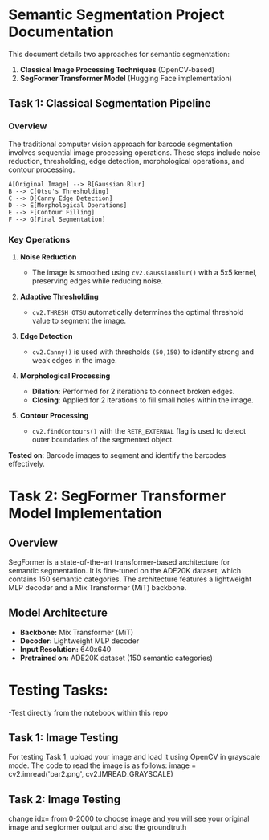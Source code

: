 # Semantic Segmentation Project Documentation

This document details two approaches for semantic segmentation:

1. **Classical Image Processing Techniques** (OpenCV-based)
2. **SegFormer Transformer Model** (Hugging Face implementation)

## Task 1: Classical Segmentation Pipeline

### Overview

The traditional computer vision approach for barcode segmentation involves sequential image processing operations. These steps include noise reduction, thresholding, edge detection, morphological operations, and contour processing.


    A[Original Image] --> B[Gaussian Blur]
    B --> C[Otsu's Thresholding]
    C --> D[Canny Edge Detection]
    D --> E[Morphological Operations]
    E --> F[Contour Filling]
    F --> G[Final Segmentation] 

### Key Operations

1. **Noise Reduction**
   - The image is smoothed using `cv2.GaussianBlur()` with a 5x5 kernel, preserving edges while reducing noise.

2. **Adaptive Thresholding**
   - `cv2.THRESH_OTSU` automatically determines the optimal threshold value to segment the image.

3. **Edge Detection**
   - `cv2.Canny()` is used with thresholds `(50,150)` to identify strong and weak edges in the image.

4. **Morphological Processing**
   - **Dilation**: Performed for 2 iterations to connect broken edges.
   - **Closing**: Applied for 2 iterations to fill small holes within the image.

5. **Contour Processing**
   - `cv2.findContours()` with the `RETR_EXTERNAL` flag is used to detect outer boundaries of the segmented object.

**Tested on**: Barcode images to segment and identify the barcodes effectively.


# Task 2: SegFormer Transformer Model Implementation

## Overview
SegFormer is a state-of-the-art transformer-based architecture for semantic segmentation. It is fine-tuned on the ADE20K dataset, which contains 150 semantic categories. The architecture features a lightweight MLP decoder and a Mix Transformer (MiT) backbone.

## Model Architecture
- **Backbone:** Mix Transformer (MiT)
- **Decoder:** Lightweight MLP decoder
- **Input Resolution:** 640x640
- **Pretrained on:** ADE20K dataset (150 semantic categories)


# Testing Tasks:
-Test directly from the notebook within this repo

## Task 1: Image Testing

For testing Task 1, upload your image and load it using OpenCV in grayscale mode. The code to read the image is as follows:
image = cv2.imread('bar2.png', cv2.IMREAD_GRAYSCALE)

## Task 2: Image Testing
  change idx= from 0-2000 to choose image and you will see your original image and segformer output and also the groundtruth 






